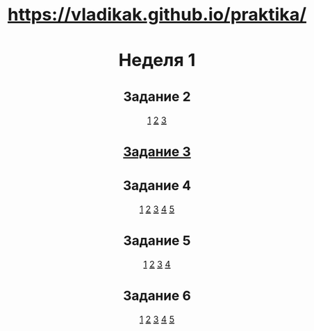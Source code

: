 # https://vladikak.github.io/praktika/

<html>
<style>
	body {
		font-size: 20px;
		text-align: center;
	}
</style>
<h1>Неделя 1</h1>
<h2>Задание 2</h2>
<a href="https://vladikak.github.io/praktika/2w/2/1/index.html">1</a>
<a href="https://vladikak.github.io/praktika/2w/2/2/index.html">2</a>
<a href="https://vladikak.github.io/praktika/2w/2/3/index.html">3</a>
<h2><a href="https://vladikak.github.io/praktika/2w/3/index.html">Задание 3</a></h2>
<h2>Задание 4</h2>
<a href="https://vladikak.github.io/praktika/2w/4/1/index.html">1</a>
<a href="https://vladikak.github.io/praktika/2w/4/2/index.html">2</a>
<a href="https://vladikak.github.io/praktika/2w/4/3/index.html">3</a>
<a href="https://vladikak.github.io/praktika/2w/4/4/index.html">4</a>
<a href="https://vladikak.github.io/praktika/2w/4/5/index.html">5</a>
<h2>Задание 5</h2>
<a href="https://vladikak.github.io/praktika/2w/5/1/index.html">1</a>
<a href="https://vladikak.github.io/praktika/2w/5/2/index.html">2</a>
<a href="https://vladikak.github.io/praktika/2w/5/3/index.html">3</a>
<a href="https://vladikak.github.io/praktika/2w/5/4/index.html">4</a>
<h2>Задание 6</h2>
<a href="https://vladikak.github.io/praktika/2w/6/1/index.html">1</a>
<a href="https://vladikak.github.io/praktika/2w/6/2/index.html">2</a>
<a href="https://vladikak.github.io/praktika/2w/6/3/index.html">3</a>
<a href="https://vladikak.github.io/praktika/2w/6/4/index.html">4</a>
<a href="https://vladikak.github.io/praktika/2w/6/5/index.html">5</a>
</html>
